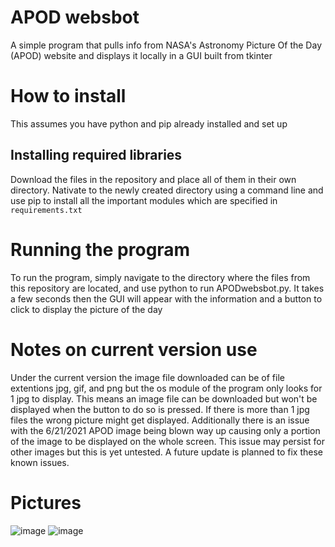 # APOD websbot
A simple program that pulls info from NASA's Astronomy Picture Of the Day (APOD) website and displays it locally in a GUI built from tkinter
# How to install
This assumes you have python and pip already installed and set up
## Installing required libraries
Download the files in the repository and place all of them in their own directory. Nativate to the newly created directory using a command line and use pip to install all 
the important modules which are specified in `requirements.txt`
# Running the program
To run the program, simply navigate to the directory where the files from this repository are located, and use python to run
APODwebsbot.py. It takes a few seconds then the GUI will appear with the information and a button to click to display the picture of the day
# Notes on current version use
Under the current version the image file downloaded can be of file extentions jpg, gif, and png but the os module of the program only looks for 1 jpg to display.
This means an image file can be downloaded but won't be displayed when the button to do so is pressed. If there is more than 1 jpg files the wrong picture might get displayed.
Additionally there is an issue with the 6/21/2021 APOD image being blown way up causing only a portion of the image to be displayed on the whole screen. This issue may persist 
for other images but this is yet untested. A future update is planned to fix these known issues.
# Pictures 
![image](https://user-images.githubusercontent.com/80286090/123854440-554a2e00-d8e4-11eb-9b50-01b1dcd5a680.png)
![image](https://user-images.githubusercontent.com/80286090/123854520-6f840c00-d8e4-11eb-885f-31b11cae32d4.png)
